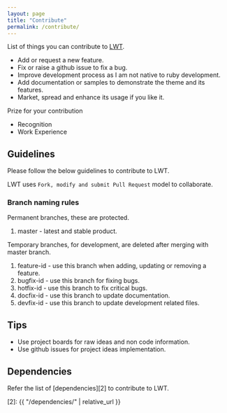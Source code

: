 ```yaml
---
layout: page
title: "Contribute"
permalink: /contribute/
---
```


List of things you can contribute to [LWT][lwt].

- Add or request a new feature.
- Fix or raise a github issue to fix a bug.
- Improve development process as I am not native to ruby development.
- Add documentation or samples to demonstrate the theme and its features.
- Market, spread and enhance its usage if you like it.

Prize for your contribution

- Recognition
- Work Experience

## Guidelines

Please follow the below guidelines to contribute to LWT.

LWT uses `Fork, modify and submit Pull Request` model to collaborate.

### Branch naming rules

Permanent branches, these are protected.

1. master - latest and stable product.

Temporary branches, for development, are deleted after merging with master
branch.

1. feature-id - use this branch when adding, updating or removing a feature.
2. bugfix-id - use this branch for fixing bugs.
3. hotfix-id - use this branch to fix critical bugs.
4. docfix-id - use this branch to update documentation.
5. devfix-id - use this branch to update development related files.

## Tips

- Use project boards for raw ideas and non code information.
- Use github issues for project ideas implementation.

## Dependencies

Refer the list of [dependencies][2] to contribute to LWT.

<!-- Links -->
[lwt]: https://github.com/manid2/lone-wolf-theme
[2]: {{ "/dependencies/" | relative_url }}
